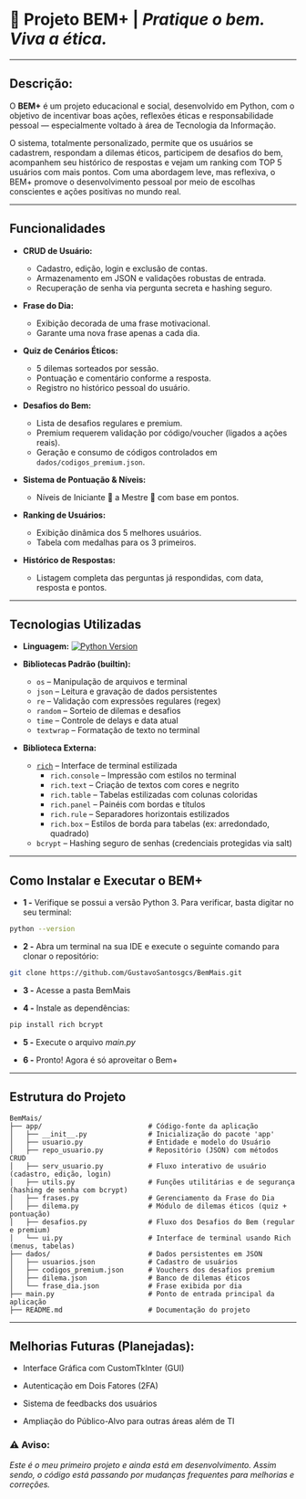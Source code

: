 # 🧠 **Projeto BEM+ | _Pratique o bem. Viva a ética._** 
---

##   **Descrição:**

O **BEM+** é um projeto educacional e social, desenvolvido em Python, com o objetivo de incentivar boas ações, reflexões éticas e responsabilidade pessoal — especialmente voltado à área de Tecnologia da Informação.

O sistema, totalmente personalizado, permite que os usuários se cadastrem, respondam a dilemas éticos, participem de desafios do bem, acompanhem seu histórico de respostas e vejam um ranking com TOP 5 usuários com mais pontos. Com uma abordagem leve, mas reflexiva, o BEM+ promove o desenvolvimento pessoal por meio de escolhas conscientes e ações positivas no mundo real.

---
##  **Funcionalidades**

- **CRUD de Usuário:**  
  - Cadastro, edição, login e exclusão de contas.  
  - Armazenamento em JSON e validações robustas de entrada.  
  - Recuperação de senha via pergunta secreta e hashing seguro.

- **Frase do Dia:**  
  - Exibição decorada de uma frase motivacional.  
  - Garante uma nova frase apenas a cada dia.

- **Quiz de Cenários Éticos:**  
  - 5 dilemas sorteados por sessão.  
  - Pontuação e comentário conforme a resposta.  
  - Registro no histórico pessoal do usuário.

- **Desafios do Bem:**  
  - Lista de desafios regulares e premium.  
  - Premium requerem validação por código/voucher (ligados a ações reais).  
  - Geração e consumo de códigos controlados em `dados/codigos_premium.json`.

- **Sistema de Pontuação & Níveis:**  
  - Níveis de Iniciante 🐣 a Mestre 👑 com base em pontos.

- **Ranking de Usuários:**  
  - Exibição dinâmica dos 5 melhores usuários.  
  - Tabela com medalhas para os 3 primeiros.

- **Histórico de Respostas:**  
  - Listagem completa das perguntas já respondidas, com data, resposta e pontos.

---
## **Tecnologias Utilizadas**

- **Linguagem:** [![Python Version](https://img.shields.io/badge/python-3.10+-blue)](https://www.python.org/)

- **Bibliotecas Padrão (builtin):**
  - `os` – Manipulação de arquivos e terminal  
  - `json` – Leitura e gravação de dados persistentes  
  - `re` – Validação com expressões regulares (regex)  
  - `random` – Sorteio de dilemas e desafios  
  - `time` – Controle de delays e data atual  
  - `textwrap` – Formatação de texto no terminal

- **Biblioteca Externa:**
  - [`rich`](https://rich.readthedocs.io/en/stable/) – Interface de terminal estilizada  
    - `rich.console` – Impressão com estilos no terminal  
    - `rich.text` – Criação de textos com cores e negrito  
    - `rich.table` – Tabelas estilizadas com colunas coloridas  
    - `rich.panel` – Painéis com bordas e títulos  
    - `rich.rule` – Separadores horizontais estilizados  
    - `rich.box` – Estilos de borda para tabelas (ex: arredondado, quadrado)
  - `bcrypt` – Hashing seguro de senhas (credenciais protegidas via salt)
---

##  **Como Instalar e Executar o BEM+**

- **1 -** Verifique se possui a versão Python 3.
  Para verificar, basta digitar no seu terminal: 

```bash
python --version
```  

- **2 -** Abra um terminal na sua IDE e execute o seguinte comando para clonar o repositório:

```bash
git clone https://github.com/GustavoSantosgcs/BemMais.git
```

- **3 -** Acesse a pasta BemMais

- **4 -** Instale as dependências:

```bash
pip install rich bcrypt
```

- **5 -** Execute o arquivo *main.py*

- **6 -** Pronto! Agora é só aproveitar o Bem+

---
##  **Estrutura do Projeto**
```
BemMais/
├── app/                          # Código-fonte da aplicação
│   ├── __init__.py               # Inicialização do pacote 'app'
│   ├── usuario.py                # Entidade e modelo do Usuário
│   ├── repo_usuario.py           # Repositório (JSON) com métodos CRUD
│   ├── serv_usuario.py           # Fluxo interativo de usuário (cadastro, edição, login)
│   ├── utils.py                  # Funções utilitárias e de segurança (hashing de senha com bcrypt)
│   ├── frases.py                 # Gerenciamento da Frase do Dia
│   ├── dilema.py                 # Módulo de dilemas éticos (quiz + pontuação)
│   ├── desafios.py               # Fluxo dos Desafios do Bem (regular e premium)
│   └── ui.py                     # Interface de terminal usando Rich (menus, tabelas)
├── dados/                        # Dados persistentes em JSON
│   ├── usuarios.json             # Cadastro de usuários
│   ├── codigos_premium.json      # Vouchers dos desafios premium
│   ├── dilema.json               # Banco de dilemas éticos
│   └── frase_dia.json            # Frase exibida por dia
├── main.py                       # Ponto de entrada principal da aplicação
├── README.md                     # Documentação do projeto

```
---
## **Melhorias Futuras (Planejadas):**

-  Interface Gráfica com CustomTkInter (GUI)

-  Autenticação em Dois Fatores (2FA)

- Sistema de feedbacks dos usuários

- Ampliação do Público-Alvo para outras áreas além de TI


### ⚠️ **Aviso:**
 *Este é o meu primeiro projeto e ainda está em desenvolvimento. Assim sendo, o código está passando por mudanças frequentes para melhorias e correções.*